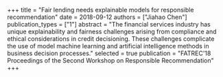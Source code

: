 +++
title = "Fair lending needs explainable models for responsible recommendation"
date = 2018-09-12
authors = ["Jiahao Chen"]
publication_types = ["1"]
abstract = "The financial services industry has unique explainability and fairness challenges arising from compliance and ethical considerations in credit decisioning. These challenges complicate the use of model machine learning and artificial intelligence methods in business decision processes."
selected = true
publication = "FATREC'18 Proceedings of the Second Workshop on Responsible Recommendation"
+++

